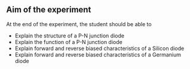 ## Aim of the experiment

At the end of the experiment, the student should be able to
- Explain the structure of a P-N junction diode
- Explain the function of a P-N junction diode
- Explain forward and reverse biased characteristics of a Silicon diode
- Explain forward and reverse biased characteristics of a Germanium diode
